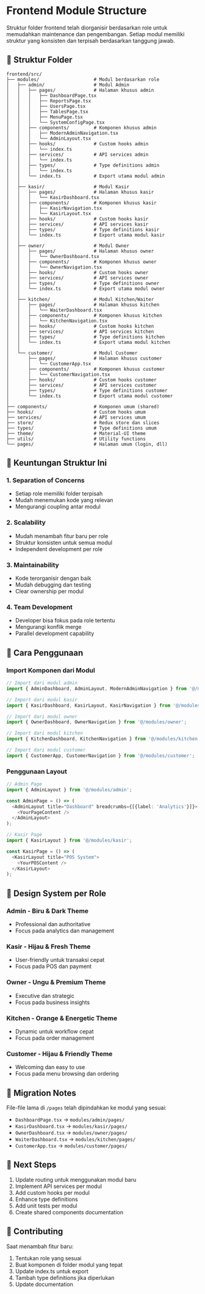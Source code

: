 # Frontend Module Structure

Struktur folder frontend telah diorganisir berdasarkan role untuk memudahkan maintenance dan pengembangan. Setiap modul memiliki struktur yang konsisten dan terpisah berdasarkan tanggung jawab.

## 📁 Struktur Folder

```
frontend/src/
├── modules/                    # Modul berdasarkan role
│   ├── admin/                  # Modul Admin
│   │   ├── pages/              # Halaman khusus admin
│   │   │   ├── DashboardPage.tsx
│   │   │   ├── ReportsPage.tsx
│   │   │   ├── UsersPage.tsx
│   │   │   ├── TablesPage.tsx
│   │   │   ├── MenuPage.tsx
│   │   │   └── SystemConfigPage.tsx
│   │   ├── components/         # Komponen khusus admin
│   │   │   ├── ModernAdminNavigation.tsx
│   │   │   └── AdminLayout.tsx
│   │   ├── hooks/              # Custom hooks admin
│   │   │   └── index.ts
│   │   ├── services/           # API services admin
│   │   │   └── index.ts
│   │   ├── types/              # Type definitions admin
│   │   │   └── index.ts
│   │   └── index.ts            # Export utama modul admin
│   │
│   ├── kasir/                  # Modul Kasir
│   │   ├── pages/              # Halaman khusus kasir
│   │   │   └── KasirDashboard.tsx
│   │   ├── components/         # Komponen khusus kasir
│   │   │   ├── KasirNavigation.tsx
│   │   │   └── KasirLayout.tsx
│   │   ├── hooks/              # Custom hooks kasir
│   │   ├── services/           # API services kasir
│   │   ├── types/              # Type definitions kasir
│   │   └── index.ts            # Export utama modul kasir
│   │
│   ├── owner/                  # Modul Owner
│   │   ├── pages/              # Halaman khusus owner
│   │   │   └── OwnerDashboard.tsx
│   │   ├── components/         # Komponen khusus owner
│   │   │   └── OwnerNavigation.tsx
│   │   ├── hooks/              # Custom hooks owner
│   │   ├── services/           # API services owner
│   │   ├── types/              # Type definitions owner
│   │   └── index.ts            # Export utama modul owner
│   │
│   ├── kitchen/                # Modul Kitchen/Waiter
│   │   ├── pages/              # Halaman khusus kitchen
│   │   │   └── WaiterDashboard.tsx
│   │   ├── components/         # Komponen khusus kitchen
│   │   │   └── KitchenNavigation.tsx
│   │   ├── hooks/              # Custom hooks kitchen
│   │   ├── services/           # API services kitchen
│   │   ├── types/              # Type definitions kitchen
│   │   └── index.ts            # Export utama modul kitchen
│   │
│   └── customer/               # Modul Customer
│       ├── pages/              # Halaman khusus customer
│       │   └── CustomerApp.tsx
│       ├── components/         # Komponen khusus customer
│       │   └── CustomerNavigation.tsx
│       ├── hooks/              # Custom hooks customer
│       ├── services/           # API services customer
│       ├── types/              # Type definitions customer
│       └── index.ts            # Export utama modul customer
│
├── components/                 # Komponen umum (shared)
├── hooks/                      # Custom hooks umum
├── services/                   # API services umum
├── store/                      # Redux store dan slices
├── types/                      # Type definitions umum
├── theme/                      # Material-UI theme
├── utils/                      # Utility functions
└── pages/                      # Halaman umum (login, dll)
```

## 🎯 Keuntungan Struktur Ini

### 1. **Separation of Concerns**
- Setiap role memiliki folder terpisah
- Mudah menemukan kode yang relevan
- Mengurangi coupling antar modul

### 2. **Scalability**
- Mudah menambah fitur baru per role
- Struktur konsisten untuk semua modul
- Independent development per role

### 3. **Maintainability**
- Kode terorganisir dengan baik
- Mudah debugging dan testing
- Clear ownership per modul

### 4. **Team Development**
- Developer bisa fokus pada role tertentu
- Mengurangi konflik merge
- Parallel development capability

## 🚀 Cara Penggunaan

### Import Komponen dari Modul

```typescript
// Import dari modul admin
import { AdminDashboard, AdminLayout, ModernAdminNavigation } from '@/modules/admin';

// Import dari modul kasir
import { KasirDashboard, KasirLayout, KasirNavigation } from '@/modules/kasir';

// Import dari modul owner
import { OwnerDashboard, OwnerNavigation } from '@/modules/owner';

// Import dari modul kitchen
import { KitchenDashboard, KitchenNavigation } from '@/modules/kitchen';

// Import dari modul customer
import { CustomerApp, CustomerNavigation } from '@/modules/customer';
```

### Penggunaan Layout

```typescript
// Admin Page
import { AdminLayout } from '@/modules/admin';

const AdminPage = () => (
  <AdminLayout title="Dashboard" breadcrumbs={[{label: 'Analytics'}]}>
    <YourPageContent />
  </AdminLayout>
);

// Kasir Page
import { KasirLayout } from '@/modules/kasir';

const KasirPage = () => (
  <KasirLayout title="POS System">
    <YourPOSContent />
  </KasirLayout>
);
```

## 🎨 Design System per Role

### Admin - **Biru & Dark Theme**
- Professional dan authoritative
- Focus pada analytics dan management

### Kasir - **Hijau & Fresh Theme**
- User-friendly untuk transaksi cepat
- Focus pada POS dan payment

### Owner - **Ungu & Premium Theme**
- Executive dan strategic
- Focus pada business insights

### Kitchen - **Orange & Energetic Theme**
- Dynamic untuk workflow cepat
- Focus pada order management

### Customer - **Hijau & Friendly Theme**
- Welcoming dan easy to use
- Focus pada menu browsing dan ordering

## 📝 Migration Notes

File-file lama di `/pages` telah dipindahkan ke modul yang sesuai:
- `DashboardPage.tsx` → `modules/admin/pages/`
- `KasirDashboard.tsx` → `modules/kasir/pages/`
- `OwnerDashboard.tsx` → `modules/owner/pages/`
- `WaiterDashboard.tsx` → `modules/kitchen/pages/`
- `CustomerApp.tsx` → `modules/customer/pages/`

## 🔄 Next Steps

1. Update routing untuk menggunakan modul baru
2. Implement API services per modul
3. Add custom hooks per modul
4. Enhance type definitions
5. Add unit tests per modul
6. Create shared components documentation

## 🤝 Contributing

Saat menambah fitur baru:
1. Tentukan role yang sesuai
2. Buat komponen di folder modul yang tepat
3. Update index.ts untuk export
4. Tambah type definitions jika diperlukan
5. Update documentation
